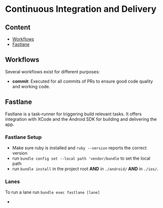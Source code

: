 # Continuous Integration and Delivery

## Content

- [Workflows](#workflows)
- [Fastlane](#fastlane)

## Workflows
Several workflows exist for different purposes:

- **commit**: Executed for all commits of PRs to ensure good code quality and working code.

## Fastlane
Fastlane is a task-runner for triggering build relevant tasks. It offers integration with XCode and the Android SDK for building and delivering the app.

### Fastlane Setup
- Make sure ruby is installed and `ruby --version` reports the correct version
- run `bundle config set --local path 'vendor/bundle` to set the local path
- run `bundle install` in the project root **AND** in `./android/` **AND** in `./ios/`.


### Lanes
To run a lane run `bundle exec fastlane [lane]`

- 